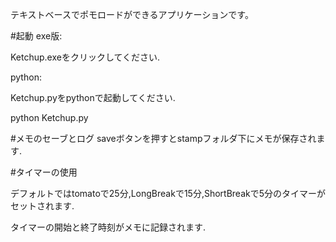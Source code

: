 テキストベースでポモロードができるアプリケーションです。

#起動
  exe版:

   Ketchup.exeをクリックしてください.
  
  python:
  
   Ketchup.pyをpythonで起動してください.
  
   python Ketchup.py

#メモのセーブとログ
  saveボタンを押すとstampフォルダ下にメモが保存されます.

#タイマーの使用

  デフォルトではtomatoで25分,LongBreakで15分,ShortBreakで5分のタイマーがセットされます.

  タイマーの開始と終了時刻がメモに記録されます.

